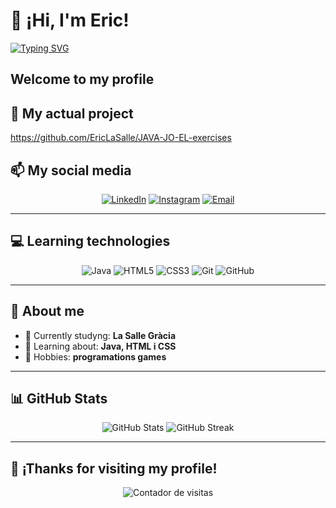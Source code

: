 # 👋 ¡Hi, I'm Eric!  

[![Typing SVG](https://readme-typing-svg.herokuapp.com?color=%2336BCF7&lines=Junior+software+developer;Always+learning)](https://git.io/typing-svg)

Welcome to my profile
---
## 🎯 My actual project
https://github.com/EricLaSalle/JAVA-JO-EL-exercises 

## 📫 My social media

<p align="center">
  <a href="https://www.linkedin.com/in/eric-lorenzo-28a2342b7" target="_blank"><img alt="LinkedIn" src="https://img.shields.io/badge/LinkedIn-0A66C2?style=for-the-badge&logo=linkedin&logoColor=white"></a>
  <a href="https://instagram.com/eric_lorenzo_" target="_blank"><img alt="Instagram" src="https://img.shields.io/badge/Instagram-E4405F?style=for-the-badge&logo=instagram&logoColor=white"></a>
  <a href="mailto:eric.lorenzo.martinez@gmail.com"><img alt="Email" src="https://img.shields.io/badge/Email-EA4335?style=for-the-badge&logo=gmail&logoColor=white"></a>
</p>

---

## 💻 Learning technologies

<p align="center">
  <img src="https://img.shields.io/badge/Java-007396?style=for-the-badge&logo=java&logoColor=white" alt="Java">
  <img src="https://img.shields.io/badge/HTML5-E34F26?style=for-the-badge&logo=html5&logoColor=white" alt="HTML5">
  <img src="https://img.shields.io/badge/CSS3-1572B6?style=for-the-badge&logo=css3&logoColor=white" alt="CSS3">
  <img src="https://img.shields.io/badge/Git-F05032?style=for-the-badge&logo=git&logoColor=white" alt="Git">
  <img src="https://img.shields.io/badge/GitHub-181717?style=for-the-badge&logo=github&logoColor=white" alt="GitHub">
</p>

---

## 🌟 About me

- 🔭 Currently studyng: **La Salle Gràcia**
- 🌱 Learning about: **Java, HTML i CSS**
- 🎨 Hobbies: **programations games**

---

## 📊 GitHub Stats

<p align="center">
  <img src="https://github-readme-stats.vercel.app/api?username=EricLaSalle&show_icons=true&theme=radical" alt="GitHub Stats">
  <img src="https://github-readme-streak-stats.herokuapp.com/?user=EricLaSalle&theme=radical" alt="GitHub Streak">
</p>

---

## 🎉 ¡Thanks for visiting my profile!

<p align="center">
  <img src="https://komarev.com/ghpvc/?username=EricLaSalle&style=flat-square&color=blue" alt="Contador de visitas">
</p>
